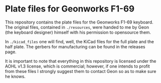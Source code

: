 # Plate files for Geonworks F1-69

This repository contains the plate files for the Geonworks F1-69 keyboard. The original files, contained in `./resources`, were handed to me by Geon (the keyboard designer) himself with his permission to opensource them.

In `./kicad_files` one will find, well, the KiCad files for the full plate and the half plate. The gerbers for manufacturing can be found in the releases page.

It is important to note that everything in this repository is licensed under the AOHL v1.3 license, which is commercial; however, if one intends to profit from these files I strongly suggest them to contact Geon so as to make sure he knows.
